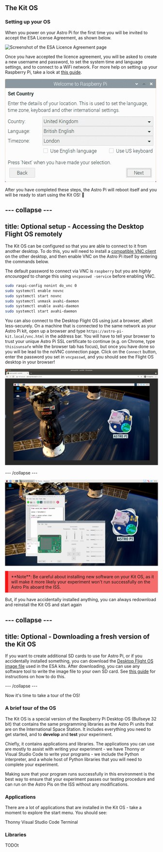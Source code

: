 ## The Kit OS

### Setting up your OS

When you power on your Astro Pi for the first time you will be invited to accept the ESA License Agreement, as shown below.

![Screenshot of the ESA Licence Agreement page](images/esa_licence_accept2.png)

Once you have accepted the licence agreement, you will be asked to create a new username and password, to set the system time and language settings, and to connect to a WiFi network. For more help on setting up your Raspberry Pi, take a look at [this guide](https://projects.raspberrypi.org/en/projects/raspberry-pi-getting-started/4).

![Animation of the first-time setup screens shown to users of the Kit OS](images/piwiz.gif)

After you have completed these steps, the Astro Pi will reboot itself and you will be ready to start using the Kit OS! 🚀

--- collapse ---
---
title: Optional setup - Accessing the Desktop Flight OS remotely
---

The Kit OS can be configured so that you are able to connect to it from another desktop. To do this, you will need to install a [compatible VNC client](https://www.realvnc.com/en/connect/download/viewer/) on the other desktop, and then enable VNC on the Astro Pi itself by entering the commands below.

The default password to connect via VNC is `raspberry` but you are *highly encouraged* to change this using `vncpasswd -service` before enabling VNC.

```bash
sudo raspi-config nonint do_vnc 0
sudo systemctl enable novnc
sudo systemctl start novnc
sudo systemctl unmask avahi-daemon
sudo systemctl enable avahi-daemon
sudo systemctl start avahi-daemon
```

You can also connect to the Desktop Flight OS using just a browser, albeit less-securely. On a machine that is connected to the same network as your Astro Pi kit, open up a browser and type `https://astro-pi-kit.local/vnc.html` in the address bar. 
You will have to tell your browser to trust your unique Astro Pi SSL certificate to continue (e.g. on Chrome, type `thisisunsafe` while the browser tab has focus), but once you have done so you will be lead to the noVNC connection page. Click on the `Connect` button, enter the password you set in `vncpasswd`, and you should see the Flight OS desktop in your browser!

![The Desktop Flight OS accessed remotely through a browser window on an Ubuntu machine.](images/noVNC.png)

--- /collapse ---

![Screenshot of the Desktop version of the Flight Operating System.](images/os-desktop.png)

<p style="border-left: solid; border-width:10px; border-color: #fa1111; background-color: #f56c6c; padding: 10px;">
**Note**: Be careful about installing new software on your Kit OS, as it will make it more likely your experiment won't run successfully on the Astro Pis aboard the ISS.

But, if you have accidentally installed anything, you can always redownload and reinstall the Kit OS and start again

</p>

--- collapse ---
---
title: Optional - Downloading a fresh version of the Kit OS
---

If you want to create additional SD cards to use for Astro Pi, or if you accidentally installed something, you can download the [Desktop Flight OS image file](https://downloads.raspberrypi.org/AstroPi_latest) used in the ESA kits. After downloading, you can use any software tool to write the image file to your own SD card. See [this guide](https://www.raspberrypi.org/documentation/installation/installing-images/) for instructions on how to do this.

--- /collapse ---

Now it's time to take a tour of the OS!

### A brief tour of the OS

The Kit OS is a special version of the Raspberry Pi Desktop OS (Bullseye 32 bit) that contains the same programming libraries as the Astro Pi units that are on the International Space Station.  It includes everything you need to get started, and to **develop** and **test** your experiment. 

Chiefly, it contains applications and libraries.
The applications you can use are mostly to assist with writing your experiment - 
we have Thonny or Visual Studio Code to write your programs - we include the Python interpreter, and a whole host of Python libraries that you will need to complete your experiment.



Making sure that your program runs successfully in this environment is the best way to ensure that your experiment passes our testing procedure and can run on the Astro Pis on the ISS without any modifications.


### Applications

There are a lot of applications that are installed in the Kit OS - take a moment to explore the start menu. You should see:

Thonny
Visual Studio Code
Terminal

### Libraries

TODOt
